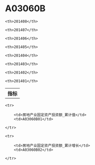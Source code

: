 A03060B
======


<table>

<tr>
    <th>指标</th>
    
    <th>201408</th>
    
    <th>201407</th>
    
    <th>201406</th>
    
    <th>201405</th>
    
    <th>201404</th>
    
    <th>201403</th>
    
    <th>201402</th>
    
    <th>201401</th>
    
</tr>



</table>

<table>
    
    <tr>

        <td>房地产业固定资产投资额_累计值</td>
        <td>A03060B01</td>

    </tr>
    
    <tr>

        <td>房地产业固定资产投资额_累计增长</td>
        <td>A03060B02</td>

    </tr>
    
</table>